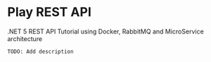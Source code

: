 # Play REST API
.NET 5 REST API Tutorial using Docker, RabbitMQ and MicroService architecture

    TODO: Add description
